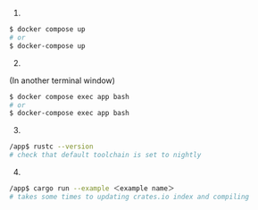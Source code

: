 1.
```sh
$ docker compose up
# or
$ docker-compose up
```
2.
(In another terminal window)
```sh
$ docker compose exec app bash
# or
$ docker-compose exec app bash
```
3.
```sh
/app$ rustc --version
# check that default toolchain is set to nightly
```
4.
```sh
/app$ cargo run --example ＜example name＞
# takes some times to updating crates.io index and compiling
```
